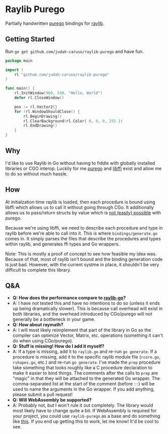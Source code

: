 # Raylib Purego

Partially handwritten [purego](https://github.com/ebitengine/purego) bindings for [raylib](https://www.raylib.com/).

## Getting Started

Run `go get github.com/judah-caruso/raylib-purego` and have fun.

```go
package main

import (
	rl "github.com/judah-caruso/raylib-purego"
)

func main() {
	rl.InitWindow(960, 540, "Hello, World")
	defer rl.CloseWindow()

	pos := rl.Vector2{}
	for !rl.WindowShouldClose() {
		rl.BeginDrawing()
		rl.ClearBackground(rl.Color{ 0, 0, 0, 255 })
		rl.EndDrawing()
	}
}
```

## Why

I'd like to use Raylib in Go without having to fiddle with globally installed libraries or CGO interop. Luckily for me [purego](https://github.com/ebitengine/purego) and [libffi](https://github.com/judah-caruso/ffi-embeded) exist and allow me to do so without much hassle.

## How

At initialzation time raylib is loaded, then each procedure is bound using libffi which allows us to call it without going through CGo. It additionally allows us to pass/return structs by value which is [not (easily) possible](https://github.com/ebitengine/purego/issues/237) with purego.

Because we're using libffi, we need to describe each procedure and type in raylib before we're able to call into it. This is where `bindings/generate.go` comes in. It simply parses the files that describe the procedures and types within raylib, and generates ffi types and Go wrappers.

Note: This is mostly a proof of concept to see how feasible my idea was. Because of that, most of raylib isn't bound and the binding generation code is just bad. However, with the current systme in place, it shouldn't be very difficult to complete this library.

## Q&A

- **Q: How does the performance compare to [raylib-go](github.com/gen2brain/raylib-go)?**
- A: I have not tested this and have no intentions to do so (unless it ends up being dramatically slower). This is because call overhead will exist in both libraries, and the overhead introduced by CGo/purego will not generally be a bottleneck in your game.
- **Q: How about raymath?**
- A: I will most likely reimplement that part of the library in Go so the compiler can optimize Vector, Matrix, etc. operations (something it can't do when using CGo/purego).
- **Q: Stuff is missing! How do I add it myself?**
- A: If a type is missing, add it to `raylib.go` and re-run `go generate`. If a procedure is missing, add it to the specific raylib module file (`rcore.go`, `rshapes.go`, etc.) and re-run `go generate`. I've made the `prep` procedure take something that looks roughly like a C procedure declaration to make it easier to bind things. The comments after the calls to `prep` are "magic" in that they will be attached to the generated Go wrapper. The comma-separated list at the start of the comment (before `::`) will be used to name the arguments in the Go wrapper. If you add anything, please submit a pull request!
- **Q: Will WebAssembly be supported?**
- A: Probably not, but I won't rule it out completely. The library would most likely have to change quite a bit. If WebAssembly is required for your project, you could use `raylib-purego` as a base and do something like [this](https://github.com/gen2brain/raylib-go/issues/356#issuecomment-1967521031). If you end up getting this to work, let me know! It'd be cool to see.
